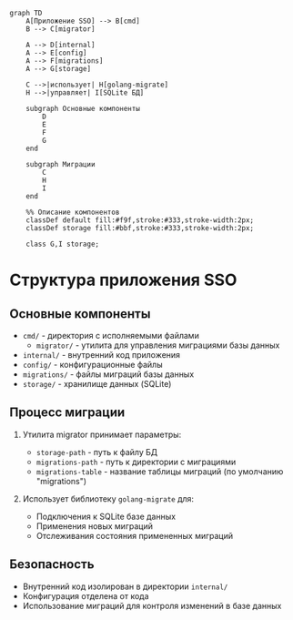 ```mermaid
graph TD
    A[Приложение SSO] --> B[cmd]
    B --> C[migrator]
    
    A --> D[internal]
    A --> E[config]
    A --> F[migrations]
    A --> G[storage]
    
    C -->|использует| H[golang-migrate]
    H -->|управляет| I[SQLite БД]
    
    subgraph Основные компоненты
        D
        E
        F
        G
    end
    
    subgraph Миграции
        C
        H
        I
    end

    %% Описание компонентов
    classDef default fill:#f9f,stroke:#333,stroke-width:2px;
    classDef storage fill:#bbf,stroke:#333,stroke-width:2px;
    
    class G,I storage;
```

# Структура приложения SSO

## Основные компоненты

- `cmd/` - директория с исполняемыми файлами
  - `migrator/` - утилита для управления миграциями базы данных
- `internal/` - внутренний код приложения
- `config/` - конфигурационные файлы
- `migrations/` - файлы миграций базы данных
- `storage/` - хранилище данных (SQLite)

## Процесс миграции

1. Утилита migrator принимает параметры:
   - `storage-path` - путь к файлу БД
   - `migrations-path` - путь к директории с миграциями
   - `migrations-table` - название таблицы миграций (по умолчанию "migrations")

2. Использует библиотеку `golang-migrate` для:
   - Подключения к SQLite базе данных
   - Применения новых миграций
   - Отслеживания состояния примененных миграций

## Безопасность

- Внутренний код изолирован в директории `internal/`
- Конфигурация отделена от кода
- Использование миграций для контроля изменений в базе данных 